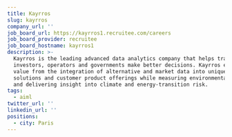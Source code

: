 ```yaml
---
title: Kayrros
slug: kayrros
company_url: ''
job_board_url: https://kayrros1.recruitee.com/careers
job_board_provider: recruitee
job_board_hostname: kayrros1
description: >-
  Kayrros is the leading advanced data analytics company that helps traders,
  investors, operators and governments make better decisions. Kayrros extracts
  value from the integration of alternative and market data into unique
  solutions and customer product offerings while measuring environmental impact
  and delivering insight into climate and energy-transition risk.
tags:
  - aiml
twitter_url: ''
linkedin_url: ''
positions:
  - city: Paris
---
```

